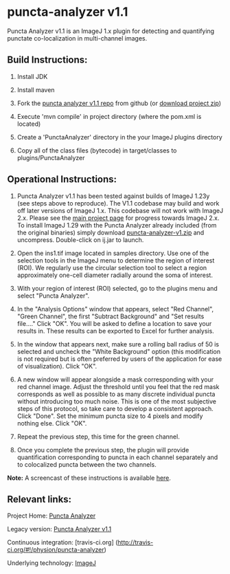 puncta-analyzer v1.1
====================

Puncta Analyzer v1.1 is an ImageJ 1.x plugin for detecting and quantifying punctate co-localization in multi-channel images. 

Build Instructions:
-------------------
1. Install JDK

2. Install maven

3. Fork the [puncta analyzer v1.1 repo](https://github.com/physion/puncta-analyzer/tree/v1.1) from github (or [download project zip](https://github.com/physion/puncta-analyzer/zipball/v1.1))

4. Execute 'mvn compile' in project directory (where the pom.xml is located)

5. Create a 'PunctaAnalyzer' directory in the your ImageJ plugins directory 

6. Copy all of the class files (bytecode) in target/classes to plugins/PunctaAnalyzer

Operational Instructions:
-------------------------

1. Puncta Analyzer v1.1 has been tested against builds of ImageJ 1.23y (see steps above to reproduce). The V1.1 codebase may build and work off later versions of ImageJ 1.x. This codebase will not work with ImageJ 2.x. Please see the [main project page](https://github.com/physion/puncta-analyzer) for progress towards ImageJ 2.x. To install ImageJ 1.29 with the Puncta Analyzer already included (from the original binaries) simply download [puncta-analyzer-v1.zip](https://github.com/physion/puncta-analyzer/blob/v1.1/archive/puncta-analyzer-v1.zip?raw=true) and uncompress. Double-click on ij.jar to launch.

2. Open the ins1.tif image located in samples directory. Use one of the selection tools in the ImageJ menu to determine the region of interest (ROI). We regularly use the circular selection tool to select a region approximately one-cell diameter radially around the soma of interest.

3. With your region of interest (ROI) selected, go to the plugins menu and select "Puncta Analyzer".

4. In the "Analysis Options" window that appears, select "Red Channel", "Green Channel", the first "Subtract Background" and "Set results file...." Click "OK". You will be asked to define a location to save your results in. These results can be exported to Excel for further analysis.

5. In the window that appears next, make sure a rolling ball radius of 50 is selected and uncheck the "White Background" option (this modification is not required but is often preferred by users of the application for ease of visualization). Click "OK".

6. A new window will appear alongside a mask corresponding with your red channel image. Adjust the threshold until you feel that the red mask corresponds as well as possible to as many discrete individual puncta without introducing too much noise. This is one of the most subjective steps of this protocol, so take care to develop a consistent approach. Click "Done". Set the minimum puncta size to 4 pixels and modify nothing else. Click "OK".

7. Repeat the previous step, this time for the green channel.

8. Once you complete the previous step, the plugin will provide quantification corresponding to puncta in each channel separately and to colocalized puncta between the two channels.

**Note:** A screencast of these instructions is available [here](https://github.com/physion/puncta-analyzer/blob/v1.1/archive/screencast/Puncta_Analyzer_Screencast.mp4?raw=true).

Relevant links:
---------------
Project Home: [Puncta Analyzer](https://github.com/physion/puncta-analyzer)

Legacy version: [Puncta Analyzer v1.1](https://github.com/physion/puncta-analyzer/tree/v1.1)

Continuous integration: [travis-ci.org] (http://travis-ci.org/#!/physion/puncta-analyzer)

Underlying technology: [ImageJ](dev.imagej.net) 
